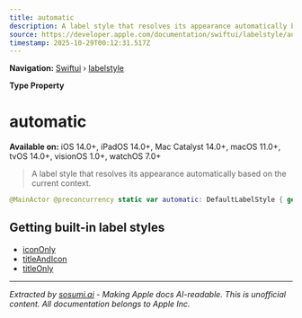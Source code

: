 ```yaml
---
title: automatic
description: A label style that resolves its appearance automatically based on the current context.
source: https://developer.apple.com/documentation/swiftui/labelstyle/automatic
timestamp: 2025-10-29T00:12:31.517Z
---
```


**Navigation:** [Swiftui](/documentation/swiftui) › [labelstyle](/documentation/swiftui/labelstyle)

**Type Property**

# automatic

**Available on:** iOS 14.0+, iPadOS 14.0+, Mac Catalyst 14.0+, macOS 11.0+, tvOS 14.0+, visionOS 1.0+, watchOS 7.0+

> A label style that resolves its appearance automatically based on the current context.

```swift
@MainActor @preconcurrency static var automatic: DefaultLabelStyle { get }
```

## Getting built-in label styles

- [iconOnly](/documentation/swiftui/labelstyle/icononly)
- [titleAndIcon](/documentation/swiftui/labelstyle/titleandicon)
- [titleOnly](/documentation/swiftui/labelstyle/titleonly)

---

*Extracted by [sosumi.ai](https://sosumi.ai) - Making Apple docs AI-readable.*
*This is unofficial content. All documentation belongs to Apple Inc.*
